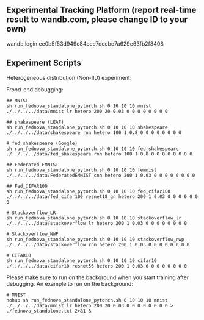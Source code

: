 ## Experimental Tracking Platform (report real-time result to wandb.com, please change ID to your own)
wandb login ee0b5f53d949c84cee7decbe7a629e63fb2f8408


## Experiment Scripts
Heterogeneous distribution (Non-IID) experiment:

Frond-end debugging:
``` 
## MNIST
sh run_fednova_standalone_pytorch.sh 0 10 10 10 mnist ./../../../data/mnist lr hetero 200 20 0.03 0 0 0 0 0 0 0 0

## shakespeare (LEAF)
sh run_fednova_standalone_pytorch.sh 0 10 10 10 shakespeare ./../../../data/shakespeare rnn hetero 100 1 0.8 0 0 0 0 0 0 0 0

# fed_shakespeare (Google)
sh run_fednova_standalone_pytorch.sh 0 10 10 10 fed_shakespeare ./../../../data/fed_shakespeare rnn hetero 100 1 0.8 0 0 0 0 0 0 0 0

## Federated EMNIST
sh run_fednova_standalone_pytorch.sh 0 10 10 10 femnist ./../../../data/FederatedEMNIST cnn hetero 200 1 0.03 0 0 0 0 0 0 0 0

## Fed_CIFAR100
sh run_fednova_standalone_pytorch.sh 0 10 10 10 fed_cifar100 ./../../../data/fed_cifar100 resnet18_gn hetero 200 1 0.03 0 0 0 0 0 0 0

# Stackoverflow_LR
sh run_fednova_standalone_pytorch.sh 0 10 10 10 stackoverflow_lr ./../../../data/stackoverflow lr hetero 200 1 0.03 0 0 0 0 0 0 0 0

# Stackoverflow_NWP
sh run_fednova_standalone_pytorch.sh 0 10 10 10 stackoverflow_nwp ./../../../data/stackoverflow rnn hetero 200 1 0.03 0 0 0 0 0 0 0 0

# CIFAR10
sh run_fednova_standalone_pytorch.sh 0 10 10 10 cifar10 ./../../../data/cifar10 resnet56 hetero 200 1 0.03 0 0 0 0 0 0 0 0
```

Please make sure to run on the background when you start training after debugging. An example to run on the background:
``` 
# MNIST
nohup sh run_fednova_standalone_pytorch.sh 0 10 10 10 mnist ./../../../data/mnist lr hetero 200 20 0.03 0 0 0 0 0 0 0 0 > ./fednova_standalone.txt 2>&1 &
```
